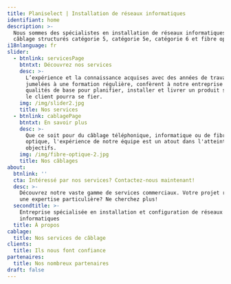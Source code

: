 ```yaml
---
title: Planiselect | Installation de réseaux informatiques
identifiant: home
description: >-
  Nous sommes des spécialistes en installation de réseaux informatiques :
  câblage structurés catégorie 5, catégorie 5e, catégorie 6 et fibre optique.
i18nlanguage: fr
slider:
  - btnlink: servicesPage
    btntxt: Découvrez nos services
    desc: >-
      L’expérience et la connaissance acquises avec des années de travail,
      jumelées à une formation régulière, confèrent à notre entreprise les
      qualités de base pour planifier, installer et livrer un produit sur lequel
      le client pourra se fier. 
    img: /img/slider2.jpg
    title: Nos services
  - btnlink: cablagePage
    btntxt: En savoir plus
    desc: >-
      Que ce soit pour du câblage téléphonique, informatique ou de fibre
      optique, l'expérience de notre équipe est un atout dans l'atteinte de vos
      objectifs.
    img: /img/fibre-optique-2.jpg
    title: Nos câblages
about:
  btnlink: ''
  cta: Intéressé par nos services? Contactez-nous maintenant!
  desc: >-
    Découvrez notre vaste gamme de services commerciaux. Votre projet requiert
    une expertise particulière? Ne cherchez plus!
  secondtitle: >-
    Entreprise spécialisée en installation et configuration de réseaux
    informatiques
  title: À propos
cablage:
  title: Nos services de câblage
clients:
  title: Ils nous font confiance
partenaires:
  title: Nos nombreux partenaires
draft: false
---
```


